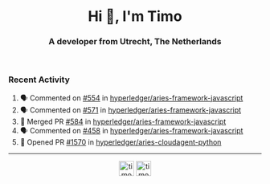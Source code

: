 <h1 align="center">Hi 👋, I'm Timo</h1>
<h3 align="center">A developer from Utrecht, The Netherlands</h3>
<br/>
<!-- https://github.com/rahuldkjain/github-profile-readme-generator --!>

<!--  <p align="left"><img src="https://github-readme-stats.vercel.app/api?username=timoglastra&show_icons=true&count_private=true&" alt="timoglastra" /></p> --!>

<!--
Github language stats
<p align="left"><img src="https://github-readme-stats.vercel.app/api/top-langs/?username=timoglastra&layout=compact" alt="timoglastra" /><p>
-->

<!-- Codestats language stats -->
<!-- <p align="left"><img src="https://codestats-readme.vercel.app/api/top-langs/?username=timoglastra&layout=compact&language_count=12" alt="timoglastra" /><p>    --!>
  
<h3>Recent Activity</h3>

<!--START_SECTION:activity-->
1. 🗣 Commented on [#554](https://github.com/hyperledger/aries-framework-javascript/issues/554) in [hyperledger/aries-framework-javascript](https://github.com/hyperledger/aries-framework-javascript)
2. 🗣 Commented on [#571](https://github.com/hyperledger/aries-framework-javascript/issues/571) in [hyperledger/aries-framework-javascript](https://github.com/hyperledger/aries-framework-javascript)
3. 🎉 Merged PR [#584](https://github.com/hyperledger/aries-framework-javascript/pull/584) in [hyperledger/aries-framework-javascript](https://github.com/hyperledger/aries-framework-javascript)
4. 🗣 Commented on [#458](https://github.com/hyperledger/aries-framework-javascript/issues/458) in [hyperledger/aries-framework-javascript](https://github.com/hyperledger/aries-framework-javascript)
5. 💪 Opened PR [#1570](https://github.com/hyperledger/aries-cloudagent-python/pull/1570) in [hyperledger/aries-cloudagent-python](https://github.com/hyperledger/aries-cloudagent-python)
<!--END_SECTION:activity-->

---

<p align="center">
<a href="https://twitter.com/timoglastra" target="blank"><img align="center" src="https://cdn.jsdelivr.net/npm/simple-icons@3.0.1/icons/twitter.svg" alt="timoglastra" height="30" width="30" /></a>
<a href="https://linkedin.com/in/timoglastra" target="blank"><img align="center" src="https://cdn.jsdelivr.net/npm/simple-icons@3.0.1/icons/linkedin.svg" alt="timoglastra" height="30" width="30" /></a>
</p>



